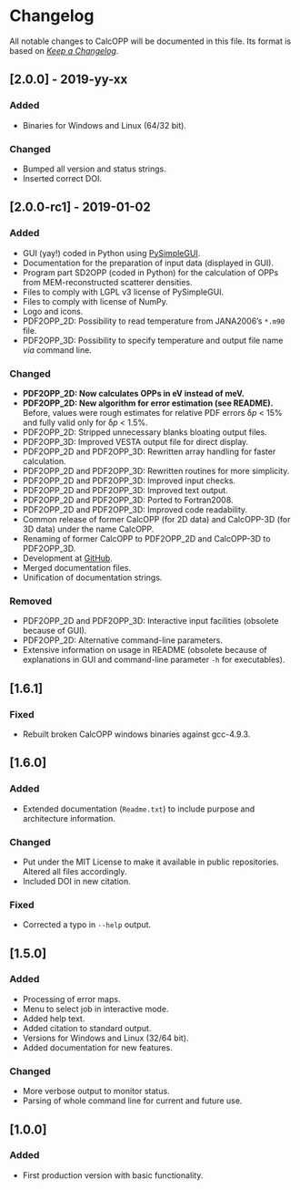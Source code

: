 # Changelog
All notable changes to CalcOPP will be documented in this file. Its format is based on [*Keep a Changelog*](https://keepachangelog.com/en/1.0.0/).

## [2.0.0] - 2019-yy-xx
### Added
- Binaries for Windows and Linux (64/32 bit).

### Changed
- Bumped all version and status strings.
- Inserted correct DOI.

## [2.0.0-rc1] - 2019-01-02
### Added
- GUI (yay!) coded in Python using [PySimpleGUI](https://pypi.org/project/PySimpleGUI/).
- Documentation for the preparation of input data (displayed in GUI).
- Program part SD2OPP (coded in Python) for the calculation of OPPs from MEM-reconstructed scatterer densities.
- Files to comply with LGPL v3 license of PySimpleGUI.
- Files to comply with license of NumPy.
- Logo and icons.
- PDF2OPP_2D: Possibility to read temperature from JANA2006’s `*.m90` file.
- PDF2OPP_3D: Possibility to specify temperature and output file name *via* command line.

### Changed
- **PDF2OPP_2D: Now calculates OPPs in eV instead of meV.**
- **PDF2OPP_2D: New algorithm for error estimation (see README).** Before, values were rough estimates for relative PDF errors δ*p* < 15% and fully valid only for δ*p* < 1.5%.
- PDF2OPP_2D: Stripped unnecessary blanks bloating output files.
- PDF2OPP_3D: Improved VESTA output file for direct display.
- PDF2OPP_2D and PDF2OPP_3D: Rewritten array handling for faster calculation.
- PDF2OPP_2D and PDF2OPP_3D: Rewritten routines for more simplicity.
- PDF2OPP_2D and PDF2OPP_3D: Improved input checks.
- PDF2OPP_2D and PDF2OPP_3D: Improved text output.
- PDF2OPP_2D and PDF2OPP_3D: Ported to Fortran2008.
- PDF2OPP_2D and PDF2OPP_3D: Improved code readability.
- Common release of former CalcOPP (for 2D data) and CalcOPP-3D (for 3D data) under the name CalcOPP.
- Renaming of former CalcOPP to PDF2OPP_2D and CalcOPP-3D to PDF2OPP_3D.
- Development at [GitHub](https://github.com/dewiedem/calcopp).
- Merged documentation files.
- Unification of documentation strings.

### Removed
- PDF2OPP_2D and PDF2OPP_3D: Interactive input facilities (obsolete because of GUI).
- PDF2OPP_2D: Alternative command-line parameters.
- Extensive information on usage in README (obsolete because of explanations in GUI and command-line parameter `-h` for executables).

## [1.6.1]
### Fixed
- Rebuilt broken CalcOPP windows binaries against gcc-4.9.3.

## [1.6.0]
### Added
- Extended documentation (`Readme.txt`) to include purpose and architecture information.

### Changed
- Put under the MIT License to make it available in public repositories. Altered all files accordingly.
- Included DOI in new citation.

### Fixed
- Corrected a typo in `--help` output.

## [1.5.0]
### Added
- Processing of error maps.
- Menu to select job in interactive mode.
- Added help text.
- Added citation to standard output.
- Versions for Windows and Linux (32/64 bit).
- Added documentation for new features.

### Changed
- More verbose output to monitor status.
- Parsing of whole command line for current and future use.

## [1.0.0]
### Added
- First production version with basic functionality.
